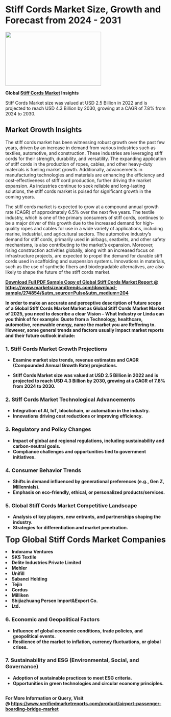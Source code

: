 <H1>Stiff Cords Market Size, Growth and Forecast from 2024 - 2031</H1><img class="aligncenter size-medium wp-image-584254" src="https://thirdeyenews.in/wp-content/uploads/2024/09/Global-Market-Research-300x168.jpeg" alt="" width="300" height="168" /><p><strong>Global&nbsp;<a href="https://www.marketsizeandtrends.com/download-sample/274854/&amp;utm_source=Pulse&amp;utm_medium=204">Stiff Cords Market</a> Insights</strong></p><p>Stiff Cords Market size was valued at USD 2.5 Billion in 2022 and is projected to reach USD 4.3 Billion by 2030, growing at a CAGR of 7.8% from 2024 to 2030.</p><p><h2>Market Growth Insights</h2> <p>The stiff cords market has been witnessing robust growth over the past few years, driven by an increase in demand from various industries such as textiles, automotive, and construction. These industries are leveraging stiff cords for their strength, durability, and versatility. The expanding application of stiff cords in the production of ropes, cables, and other heavy-duty materials is fueling market growth. Additionally, advancements in manufacturing technologies and materials are enhancing the efficiency and cost-effectiveness of stiff cord production, further driving the market expansion. As industries continue to seek reliable and long-lasting solutions, the stiff cords market is poised for significant growth in the coming years.</p> <p><strong><a href="#"></a></strong></p> <p>The stiff cords market is expected to grow at a compound annual growth rate (CAGR) of approximately 6.5% over the next five years. The textile industry, which is one of the primary consumers of stiff cords, continues to be a major driver of this growth due to the increased demand for high-quality ropes and cables for use in a wide variety of applications, including marine, industrial, and agricultural sectors. The automotive industry’s demand for stiff cords, primarily used in airbags, seatbelts, and other safety mechanisms, is also contributing to the market’s expansion. Moreover, rising construction activities globally, along with an increased focus on infrastructure projects, are expected to propel the demand for durable stiff cords used in scaffolding and suspension systems. Innovations in materials, such as the use of synthetic fibers and biodegradable alternatives, are also likely to shape the future of the stiff cords market. <p><strong><a href="#"></p><p><span class=""><strong>Download Full PDF Sample Copy of Global Stiff Cords Market Report</strong> @ <a href="https://www.marketsizeandtrends.com/download-sample/274854/&amp;utm_source=Pulse&amp;utm_medium=204" target="_blank">https://www.marketsizeandtrends.com/download-sample/274854/&amp;utm_source=Pulse&amp;utm_medium=204</a></span></p><p>In order to make an accurate and perceptive description of future scope of a Global&nbsp;Stiff Cords Market Market as Global&nbsp;Stiff Cords Market Market of 2025, you need to describe a clear Vision &ndash; What Industry or Linda can you think of for example: Quote from a Technology, healthcare, automotive, renewable energy, name the market you are Reffering to. However, some general trends and factors usually impact market reports and their future outlook include:</p><h3>1.&nbsp;<strong>Stiff Cords Market Growth Projections</strong></h3><ul><li>Examine market size trends, revenue estimates and CAGR (Compounded Annual Growth Rate) projections.</li><li><p>Stiff Cords Market size was valued at USD 2.5 Billion in 2022 and is projected to reach USD 4.3 Billion by 2030, growing at a CAGR of 7.8% from 2024 to 2030.</p></li></ul><h3>2.&nbsp;<strong>Stiff Cords Market Technological Advancements</strong></h3><ul><li>Integration of AI, IoT, blockchain, or automation in the industry.</li><li>Innovations driving cost reductions or improving efficiency.</li></ul><h3>3.&nbsp;<strong>Regulatory and Policy Changes</strong></h3><ul><li>Impact of global and regional regulations, including sustainability and carbon-neutral goals.</li><li>Compliance challenges and opportunities tied to government initiatives.</li></ul><h3>4.&nbsp;<strong>Consumer Behavior Trends</strong></h3><ul><li>Shifts in demand influenced by generational preferences (e.g., Gen Z, Millennials).</li><li>Emphasis on eco-friendly, ethical, or personalized products/services.</li></ul><h3>5.&nbsp;<strong>Global Stiff Cords Market Competitive Landscape</strong></h3><ul><li>Analysis of key players, new entrants, and partnerships shaping the industry.</li><li>Strategies for differentiation and market penetration.</li></ul><p data-pm-slice="1 1 []"><span style="color: inherit; font-family: inherit; font-size: 25px;">Top Global Stiff Cords Market Companies</span></p><div class="" data-test-id=""><p><li>Indorama Ventures</li><li> SKS Textile</li><li> Delite Industries Private Limited</li><li> Mehler</li><li> Unifill</li><li> Sabanci Holding</li><li> Tejin</li><li> Cordus</li><li> Milliken</li><li> Shijiazhuang Persen Import&Export Co.</li><li>Ltd.</li></p></div><h3>6.&nbsp;<strong>Economic and Geopolitical Factors</strong></h3><ul><li>Influence of global economic conditions, trade policies, and geopolitical events.</li><li>Resilience of the market to inflation, currency fluctuations, or global crises.</li></ul><h3>7.&nbsp;<strong>Sustainability and ESG (Environmental, Social, and Governance)</strong></h3><ul><li>Adoption of sustainable practices to meet ESG criteria.</li><li>Opportunities in green technologies and circular economy principles.</li></ul><h2><strong style="font-size: 14px;">For More Information or Query, Visit @&nbsp;</strong><a style="background-color: #ffffff; font-size: 14px;" href="https://www.marketsizeandtrends.com/report/stiff-cords-market/" target="_blank">https://www.verifiedmarketreports.com/product/airport-passenger-boarding-bridge-market</a></h2>
